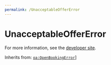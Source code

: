 ```yaml
---
permalink: /UnacceptableOfferError
---
```


# UnacceptableOfferError


For more information, see the [developer site](https://developer.openactive.io/data-model/types/unacceptableoffererror).

Inherits from: [`oa:OpenBookingError`](https://openactive.io/OpenBookingError)]
